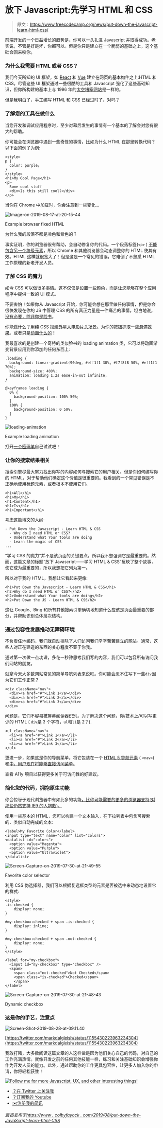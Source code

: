 # 放下 Javascript:先学习 HTML 和 CSS

> 原文：<https://www.freecodecamp.org/news/put-down-the-javascript-learn-html-css/>

前端开发的一个日益增长的趋势是，你可以一头扎进 Javascript 并取得成功。老实说，不管是好是坏，你都可以。但是你只是建立在一个脆弱的基础之上，这个基础会回来咬你。

### 为什么我需要 HTML 或者 CSS？

我们今天所知的 UI 框架，如 [React](https://reactjs.org/) 和 [Vue](https://vuejs.org) 建立在网页的基本构件之上:HTML 和 CSS。尽管这些 UI 框架通过一些很酷的工具和 Javascript 强化了这些基础知识，但你所构建的基本上与 1996 年的[太空堵塞网站](https://www.spacejam.com/archive/spacejam/movie/jam.htm)是一样的。

但是我明白了，手工编写 HTML 和 CSS 已经过时了，对吗？

### 了解您的工具在做什么

当您开发和调试应用程序时，至少对幕后发生的事情有一个基本的了解会对您有很大的帮助。

你可能会在浏览器中遇到一些奇怪的事情，比如为什么 HTML 在那里转换代码？以下面的例子为例:

```
<style>
p {
  color: purple;
}
</style>
<h1>My Cool Page</h1>
<p>
  Some cool stuff
  <div>Is this still cool?</div>
</p>
```

当你在 Chrome 中加载时，你会注意到一些变化…

![Image-on-2019-08-17-at-20-15-44](img/a2d0a3ce06d9d7336e21da96f7a49bb3.png)

Example browser fixed HTML

为什么我的段落不都是冷色和紫色的？

事实证明，你的浏览器很有帮助，会自动修复你的代码。一个段落标签(`<p>` ) [不能包含另一个块级元素](https://www.w3.org/TR/html401/struct/text.html#h-9.3.1)，所以 Chrome 和其他浏览器会动态调整你的 HTML 使其有效。HTML 这样就很宽大了！但是这是一个常见的错误，它难倒了不熟悉 HTML 工作原理的新老开发人员。

### 了解 CSS 的魔力

如今 CSS 可以做很多事情。这不仅仅是设置一些颜色，而是让您能够在整个应用程序中提供一致的 UI 模式。

不要害怕！如果你从 Javascript 开始，你可能会想在那里做任何事情，但是你会很快发现在你的 JS 中管理 CSS 的所有真正力量是一件痛苦的事情，坦白地说，[没有必要，除非你是脸书](https://www.colbyfayock.com/2019/07/you-dont-need-css-in-js-why-i-use-stylesheets)。

你能做什么？用纯 CSS 搭建[外星人电影片头场景](https://www.colbyfayock.com/2019/07/you-dont-need-css-in-js-why-i-use-stylesheets)。为你的按钮抓取一些[悬停效果](https://ianlunn.github.io/Hover/)。或者只是[动画什么的](https://daneden.github.io/animate.css/)！

我最喜欢的是创建一个奇特的类似脸书的 loading animation 类，它可以将动画渐变背景应用到你添加的任何东西上:

```
.loading {
  background: linear-gradient(90deg, #eff1f1 30%, #f7f8f8 50%, #eff1f1 70%);
  background-size: 400%;
  animation: loading 1.2s ease-in-out infinite;
}

@keyframes loading {
  0% {
    background-position: 100% 50%;
  }
  100% {
    background-position: 0 50%;
  }
}
```

![loading-animation](img/bb835b866268a4fda363ff263bb46a4e.png)

Example loading animation

打开[一个密码笔](https://codepen.io/colbyfayock/pen/aKKoJP)自己试试吧！

### 让你的搜索结果相关

搜索引擎尽最大努力找出你写的内容如何与搜索它的用户相关。但是你如何编写你的 HTML，对于帮助他们确定这个价值是很重要的。我看到的一个常见错误是不正确地使用[标题](https://developer.mozilla.org/en-US/docs/Web/HTML/Element/Heading_Elements)元素，或者根本不使用它们。

```
<h1>All</h1>
<h1>My</h1>
<h1>Content</h1>
<h1>Is</h1>
<h1>Important</h1>
```

考虑这篇博文的大纲:

```
- Put Down the Javascript - Learn HTML & CSS
  - Why do I need HTML or CSS?
  - Understand what Your tools are doing
  - Learn the magic of CSS
...
```

“学习 CSS 的魔力”并不是该页面的关键要点，所以我不想强调它是最重要的。然而，这篇文章的标题“放下 Javascript——学习 HTML & CSS”反映了整个故事，使它成为最重要的，所以我想把它列为第一。

所以对于我的 HTML，我想让它看起来更像:

```
<h1>Put Down the Javascript - Learn HTML & CSS</h1>
<h2>Why do I need HTML or CSS?</h2>
<h2>Understand what Your tools are doing</h2>
<h2>Put Down the JS - Learn HTML & CSS/h2>
```

这让 Google、Bing 和所有其他搜索引擎确切地知道什么应该是页面最重要的部分，并帮助识别总体层次结构。

### 通过包容性发展推动无障碍环境

不负责任地编码，我们就自动排除了人们访问我们辛辛苦苦建立的网站。通常，这些人对正在建造的东西的关心程度不亚于你我。

通过第一次做一点功课，多花一秒钟思考我们写的内容，我们可以包容所有访问我们网站的朋友。

就拿今天大多数网站常见的简单导航列表来说吧。你可能会忍不住写下一些`div`因为它们工作正常？

```
<div className="nav">
  <div><a href="#">Link 1</a></div>
  <div><a href="#">Link 2</a></div>
  <div><a href="#">Link 3</a></div>
</div>
```

问题是，它们不容易被屏幕阅读器识别。为了解决这个问题，你/技术上/可以写更少的 HTML ( `div`是 3 个字符，`ul`和`li`是 2？).

```
<ul className="nav">
  <li><a href="#">Link 1</a></li>
  <li><a href="#">Link 2</a></li>
  <li><a href="#">Link 3</a></li>
</ul>
```

更进一步，如果这是你的导航菜单，将它包装在一个 [HTML 5 导航元素](https://developer.mozilla.org/en-US/docs/Web/HTML/Element/nav) ( `<nav>`)和[中，用户现在将能够直接访问菜单](https://www.w3.org/WAI/tutorials/menus/structure/#identify-menus)。

查看 A11y 项目以获得更多关于可访问性的好建议。

### 简化您的代码，拥抱原生功能

你会惊讶于现代浏览器中有如此多的功能[，比你可能需要的更多的浏览器支持(对那些仍然支持 IE9 的人抱歉)。](https://dev.to/ananyaneogi/html-can-do-that-c0n)

使用一些基本的 HTML，您可以构建一个文本输入，在下拉列表中包含可搜索的、类似自动完成的文本:

```
<label>My Favorite Color</label>
<input type="text" name="color" list="colors">
<datalist id="colors">
  <option value="Magenta">
  <option value="Purple">
  <option value="Ultraviolet">
</datalist>
```

![Screen-Capture-on-2019-07-30-at-21-49-55](img/5bafece96430e0de399c81dd30a0a9c2.png)

Favorite color selector

利用 CSS 伪选择器，我们可以根据复选框类型的元素是否被选中来动态地设置它的样式:

```
<style>
.is-checked {
    display: none;
}

#my-checkbox:checked + span .is-checked {
    display: inline;
}

#my-checkbox:checked + span .not-checked {
    display: none;
}
</style>

<label for="my-checkbox">
  <input id="my-checkbox" type="checkbox" />
  <span>
    <span class="not-checked">Not Checked</span>
    <span class="is-checked">Checked</span>
    </span>
</label>
```

![Screen-Capture-on-2019-07-30-at-21-48-43](img/7e779d94c6dc7e07080929b4d6137d68.png)

Dynamic checkbox

### 这是你的手艺，注意点

![Screen-Shot-2019-08-28-at-09.11.40](img/42960c5ce4209b66b8a16fa5d3b412b5.png)

[https://twitter.com/markdalgleish/status/1155430223963234304](https://twitter.com/markdalgleish/status/1155430223963234304)

我敢打赌，大多数阅读这篇文章的人这样做是因为他们关心自己的代码，对自己的工作充满热情。就像开发之前的任何其他技能一样，练习和关注基础知识会增强你作为开发人员的能力。此外，通过帮助你的工作更具包容性，让更多人加入你的申请，你将轻松获胜！

[![Follow me for more Javascript, UX, and other interesting things!](img/1c93a38209f03fa2ee013e5b17071f07.png)](https://twitter.com/colbyfayock)

*   [？在 Twitter 上关注我](https://twitter.com/colbyfayock)
*   [？️订阅我的 Youtube](https://youtube.com/colbyfayock)
*   [✉️注册我的简讯](https://www.colbyfayock.com/newsletter/)

*最初发布于[https://www . colbyfayock . com/2019/08/put-down-the-JavaScript-learn-html-CSS](https://www.colbyfayock.com/2019/08/put-down-the-javascript-learn-html-css)*